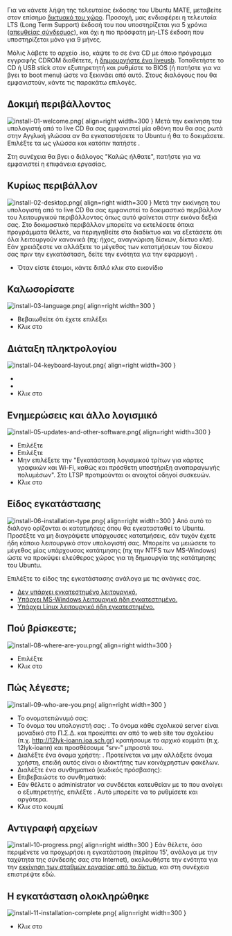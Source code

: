 Για να κάνετε λήψη της τελευταίας έκδοσης του Ubuntu MATE, μεταβείτε
στον επίσημο [δικτυακό του χώρο](https://ubuntu-mate.org/download/).
Προσοχή, μας ενδιαφέρει η τελευταία LTS (Long Term Support) έκδοσή του
που υποστηρίζεται για 5 χρόνια ([απευθείας
σύνδεσμος](http://cdimage.ubuntu.com/ubuntu-mate/releases/20.04/release/ubuntu-mate-20.04.3-desktop-amd64.iso)),
και όχι η πιο πρόσφατη μη-LTS έκδοση που υποστηρίζεται μόνο για 9 μήνες.

Μόλις λάβετε το αρχείο .iso, κάψτε το σε ένα CD με όποιο πρόγραμμα
εγγραφής CDROM διαθέτετε, ή [δημιουργήστε ένα liveusb](../liveusb.md).
Τοποθετήστε το CD ή USB stick στον εξυπηρετητή και ρυθμίστε το BIOS (ή
πατήστε  για να βγει το boot menu) ώστε να ξεκινάει από αυτό. Στους
διαλόγους που θα εμφανιστούν, κάντε τις παρακάτω επιλογές.

## Δοκιμή περιβάλλοντος

![install-01-welcome.png](install-01-welcome.png){ align=right width=300 } Μετά την εκκίνηση του
υπολογιστή από το live CD θα σας εμφανιστεί μία οθόνη που θα σας ρωτά
στην Αγγλική γλώσσα αν θα εγκαταστήσετε το Ubuntu ή θα το δοκιμάσετε.
Επιλέξτε τα  ως γλώσσα και κατόπιν πατήστε .

Στη συνέχεια θα βγει ο διάλογος "Καλώς ήλθατε", πατήστε  για να
εμφανιστεί η επιφάνεια εργασίας.

## Κυρίως περιβάλλον

![install-02-desktop.png](install-02-desktop.png){ align=right width=300 } Μετά την εκκίνηση του
υπολογιστή από το live CD θα σας εμφανιστεί το δοκιμαστικό περιβάλλον
του λειτουργικού περιβάλλοντος όπως αυτό φαίνεται στην εικόνα δεξιά
σας. Στο δοκιμαστικό περιβάλλον μπορείτε να εκτελέσετε όποια
προγράμματα θέλετε, να περιηγηθείτε στο διαδίκτυο και να
εξετάσετε ότι όλα λειτουργούν κανονικά (πχ: ήχος, αναγνώριση
δίσκων, δίκτυο κλπ). Εάν χρειάζεστε να αλλάξετε το μέγεθος των
κατατμήσεων του δίσκου σας πριν την εγκατάσταση, δείτε την ενότητα
για την εφαρμογή .

  - Όταν είστε έτοιμοι, κάντε διπλό κλικ στο εικονίδιο

## Καλωσορίσατε

![install-03-language.png](install-03-language.png){ align=right width=300 }

  - Βεβαιωθείτε ότι έχετε επιλέξει
  - Κλικ στο

## Διάταξη πληκτρολογίου

![install-04-keyboard-layout.png](install-04-keyboard-layout.png){ align=right width=300 }

  -
  -
  - Κλικ στο

## Ενημερώσεις και άλλο λογισμικό

![install-05-updates-and-other-software.png](install-05-updates-and-other-software.png){ align=right width=300 }

  - Επιλέξτε
  - Επιλέξτε
  - Μην επιλέξετε την "Εγκατάσταση λογισμικού τρίτων για κάρτες γραφικών
    και Wi-Fi, καθώς και πρόσθετη υποστήριξη αναπαραγωγής πολυμέσων".
    Στο LTSP προτιμούνται οι ανοιχτοί οδηγοί συσκευών.
  - Κλικ στο

## Είδος εγκατάστασης

![install-06-installation-type.png](install-06-installation-type.png){ align=right width=300 } Από αυτό το
διάλογο ορίζονται οι κατατμήσεις όπου θα εγκατασταθεί το Ubuntu.
Προσέξτε να μη διαγράψετε υπάρχουσες κατατμήσεις, εάν τυχόν έχετε
ήδη κάποιο λειτουργικό στον υπολογιστή σας. Μπορείτε να μειώσετε το
μέγεθος μίας υπάρχουσας κατάτμησης (πχ την NTFS των MS-Windows)
ώστε να προκύψει ελεύθερος χώρος για τη δημιουργία της κατάτμησης
του Ubuntu.

Επιλέξτε το είδος της εγκατάστασης ανάλογα με τις ανάγκες σας.

  - [Δεν υπάρχει εγκατεστημένο
    λειτουργικό.](Δίσκος_Κενός.md)
  - [Υπάρχει MS-Windows λειτουργικό ήδη
    εγκατεστημένο.](Δίσκος_Ms-Windows.md)
  - [Υπάρχει Linux λειτουργικό ήδη
    εγκατεστημένο.](Δίσκος_Linux.md)

## Πού βρίσκεστε;

![install-08-where-are-you.png](install-08-where-are-you.png){ align=right width=300 }

  - Επιλέξτε
  - Κλικ στο

## Πώς λέγεστε;

![install-09-who-are-you.png](install-09-who-are-you.png){ align=right width=300 }

  - Το ονοματεπώνυμό σας:
  - Το όνομα του υπολογιστή σας: . Το όνομα κάθε σχολικού server είναι
    μοναδικό στο Π.Σ.Δ. και προκύπτει αν από το web site του σχολείου
    (π.χ. <http://12lyk-ioann.ioa.sch.gr>) κρατήσουμε το αρχικό κομμάτι
    (π.χ. 12lyk-ioann) και προσθέσουμε "srv-" μπροστά του.
  - Διαλέξτε ένα όνομα χρήστη: . Προτείνεται να μην αλλάξετε όνομα
    χρήστη, επειδή αυτός είναι ο ιδιοκτήτης των κοινόχρηστων
    φακέλων.
  - Διαλέξτε ένα συνθηματικό (κωδικός πρόσβασης):
  - Επιβεβαιώστε το συνθηματικό:
  - Εάν θέλετε ο administrator να συνδέεται κατευθείαν με το που ανοίγει
    ο εξυπηρετητής, επιλέξτε . Αυτό μπορείτε να το ρυθμίσετε και
    αργότερα.
  - Κλικ στο κουμπί

## Αντιγραφή αρχείων

![install-10-progress.png](install-10-progress.png){ align=right width=300 } Εάν θέλετε, όσο
περιμένετε να προχωρήσει η εγκατάσταση (περίπου 15', ανάλογα με
την ταχύτητα της σύνδεσής σας στο Internet), ακολουθήστε την ενότητα
για την [εκκίνηση των σταθμών εργασίας από το
δίκτυο](../LTSP/Εκκίνηση_από_το_δίκτυο/index.md), και
στη συνέχεια επιστρέψτε εδώ.

## Η εγκατάσταση ολοκληρώθηκε

![install-11-installation-complete.png](install-11-installation-complete.png){ align=right width=300 }

  - Κλικ στο
